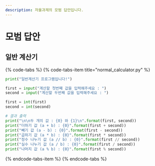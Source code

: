 ```yaml
---
description: 자율과제의 모범 답안입니다.
---
```


# 모범 답안

## 일반 계산기

{% code-tabs %}
{% code-tabs-item title="normal\_calculator.py" %}
```python
print("일반계산기 프로그램입니다!")

first = input("계산할 첫번째 값을 입력해주세요 : ")
second = input("계산할 두번째 값을 입력해주세요 : ")

first = int(first)
second = int(second)

# 결과 출력
print("\n\n두 개의 값 : {0} 와 {1}\n".format(first, second))
print("더하기 값 (a + b) : {0}".format(first + second))
print("빼기 값 (a - b) : {0}".format(first - second))
print("곱하기 값 (a * b) : {0}".format(first * second))
print("정수 나누기 값 (a // b) : {0}".format(first // second))
print("실수 나누기 값 (a / b) : {0}".format(first / second))
print("나머지 값 (a % b) : {0}".format(first % second))
```
{% endcode-tabs-item %}
{% endcode-tabs %}

 

